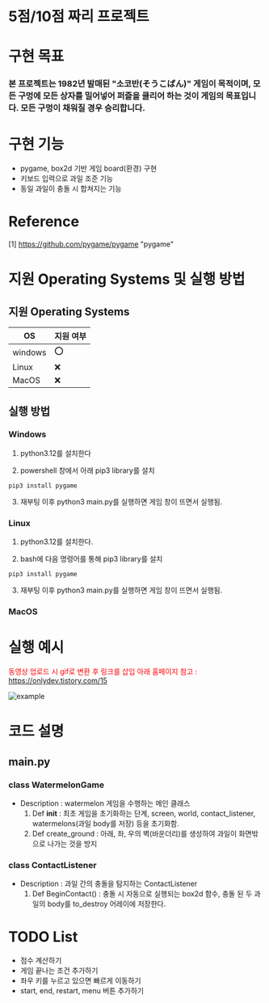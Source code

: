 # 5점/10점 짜리 프로젝트

# 구현 목표
###  본 프로젝트는 1982년 발매된 "소코반(そうこばん)" 게임이 목적이며, 모든 구멍에 모든 상자를 밀어넣어 퍼즐을 클리어 하는 것이 게임의 목표입니다. 모든 구멍이 채워질 경우 승리합니다.

# 구현 기능

* pygame, box2d 기반 게임 board(환경) 구현
* 키보드 입력으로 과일 조준 기능
* 동일 과일이 충돌 시 합쳐지는 기능

# Reference
[1] https://github.com/pygame/pygame "pygame"

# 지원 Operating Systems 및 실행 방법

## 지원 Operating Systems
|OS| 지원 여부 |
|-----|--------|
|windows | :o:  |
| Linux  | :x: |
|MacOS  | :x:  |

## 실행 방법
### Windows

1. python3.12를 설치한다

2. powershell 창에서 아래 pip3 library를 설치

```
pip3 install pygame
```

3. 재부팅 이후 python3 main.py를 실행하면 게임 창이 뜨면서 실행됨.

### Linux

1. python3.12를 설치한다.

2. bash에 다음 명령어를 통해 pip3 library를 설치

```
pip3 install pygame
```

3. 재부팅 이후 python3 main.py를 실행하면 게임 창이 뜨면서 실행됨.


### MacOS

# 실행 예시
<span style="color:red">동영상 업로드 시 gif로 변환 후 링크를 삽입</span>
<span style="color:red">아래 홈페이지 참고 : https://onlydev.tistory.com/15 </span>

![example](https://github.com/RmKuma/oss_personal_project_phase1/assets/20412048/98ecfe0c-34c5-4592-86e9-defded705a36)

# 코드 설명
## main.py
### class WatermelonGame
- Description : watermelon 게임을 수행하는 메인 클래스
  1. Def __init__ : 최초 게임을 초기화하는 단계, screen, world, contact_listener, watermelons(과일 body를 저장) 등을 초기화함.
  2. Def create_ground : 아래, 좌, 우의 벽(바운더리)를 생성하여 과일이 화면밖으로 나가는 것을 방지

### class ContactListener
- Description : 과일 간의 충돌을 탐지하는 ContactListener
  1. Def BeginContact() : 충돌 시 자동으로 실행되는 box2d 함수, 충돌 된 두 과일의 body를 to_destroy 어레이에 저장한다.
 

# TODO List
* 점수 계산하기
* 게임 끝나는 조건 추가하기
* 좌우 키를 누르고 있으면 빠르게 이동하기
* start, end, restart, menu 버튼 추가하기